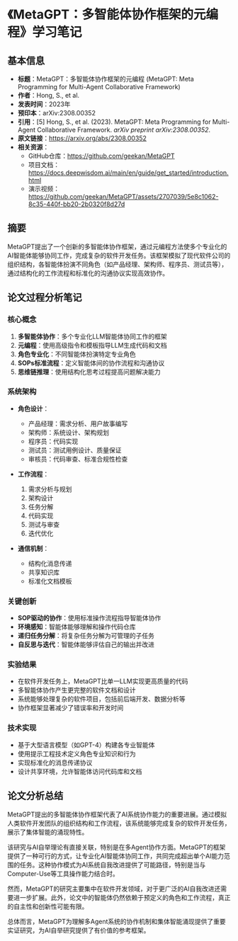 # 《MetaGPT：多智能体协作框架的元编程》学习笔记

## 基本信息
- **标题**：MetaGPT：多智能体协作框架的元编程 (MetaGPT: Meta Programming for Multi-Agent Collaborative Framework)
- **作者**：Hong, S., et al.
- **发表时间**：2023年
- **预印本**：arXiv:2308.00352
- **引用**：[5] Hong, S., et al. (2023). MetaGPT: Meta Programming for Multi-Agent Collaborative Framework. *arXiv preprint arXiv:2308.00352*.
- **原文链接**：https://arxiv.org/abs/2308.00352
- **相关资源**：
  - GitHub仓库：https://github.com/geekan/MetaGPT
  - 项目文档：https://docs.deepwisdom.ai/main/en/guide/get_started/introduction.html
  - 演示视频：https://github.com/geekan/MetaGPT/assets/2707039/5e8c1062-8c35-440f-bb20-2b0320f8d27d

## 摘要
MetaGPT提出了一个创新的多智能体协作框架，通过元编程方法使多个专业化的AI智能体能够协同工作，完成复杂的软件开发任务。该框架模拟了现代软件公司的组织结构，各智能体扮演不同角色（如产品经理、架构师、程序员、测试员等），通过结构化的工作流程和标准化的沟通协议实现高效协作。

## 论文过程分析笔记

### 核心概念
1. **多智能体协作**：多个专业化LLM智能体协同工作的框架
2. **元编程**：使用高级指令和模板指导LLM生成代码和文档
3. **角色专业化**：不同智能体扮演特定专业角色
4. **SOPs标准流程**：定义智能体间的协作流程和沟通协议
5. **思维链推理**：使用结构化思考过程提高问题解决能力

### 系统架构
- **角色设计**：
  - 产品经理：需求分析、用户故事编写
  - 架构师：系统设计、架构规划
  - 程序员：代码实现
  - 测试员：测试用例设计、质量保证
  - 审核员：代码审查、标准合规性检查
  
- **工作流程**：
  1. 需求分析与规划
  2. 架构设计
  3. 任务分解
  4. 代码实现
  5. 测试与审查
  6. 迭代优化

- **通信机制**：
  - 结构化消息传递
  - 共享知识库
  - 标准化文档模板

### 关键创新
- **SOP驱动的协作**：使用标准操作流程指导智能体协作
- **环境感知**：智能体能够理解和操作代码仓库
- **递归任务分解**：将复杂任务分解为可管理的子任务
- **自反思与迭代**：智能体能够评估自己的输出并改进

### 实验结果
- 在软件开发任务上，MetaGPT比单一LLM实现更高质量的代码
- 多智能体协作产生更完整的软件文档和设计
- 系统能够处理复杂的软件项目，包括前后端开发、数据分析等
- 协作框架显著减少了错误率和开发时间

### 技术实现
- 基于大型语言模型（如GPT-4）构建各专业智能体
- 使用提示工程技术定义角色专业知识和行为
- 实现标准化的消息传递协议
- 设计共享环境，允许智能体访问代码库和文档

## 论文分析总结

MetaGPT提出的多智能体协作框架代表了AI系统协作能力的重要进展。通过模拟人类软件开发团队的组织结构和工作流程，该系统能够完成复杂的软件开发任务，展示了集体智能的涌现特性。

该研究与AI自举理论有直接关联，特别是在多Agent协作方面。MetaGPT的框架提供了一种可行的方式，让专业化AI智能体协同工作，共同完成超出单个AI能力范围的任务。这种协作模式为AI系统自我改进提供了可能路径，特别是当与Computer-Use等工具操作能力结合时。

然而，MetaGPT的研究主要集中在软件开发领域，对于更广泛的AI自我改进还需要进一步扩展。此外，论文中的智能体仍然依赖于预定义的角色和工作流程，真正的自主性和创新性可能有限。

总体而言，MetaGPT为理解多Agent系统的协作机制和集体智能涌现提供了重要实证研究，为AI自举研究提供了有价值的参考框架。 